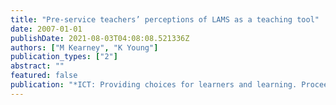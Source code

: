 ```yaml
---
title: "Pre-service teachers’ perceptions of LAMS as a teaching tool"
date: 2007-01-01
publishDate: 2021-08-03T04:08:08.521336Z
authors: ["M Kearney", "K Young"]
publication_types: ["2"]
abstract: ""
featured: false
publication: "*ICT: Providing choices for learners and learning. Proceedings ascilite Singapore*"
---
```



